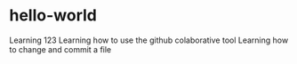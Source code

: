 # hello-world
Learning 123
Learning how to use the github colaborative tool
Learning how to change and commit a file
